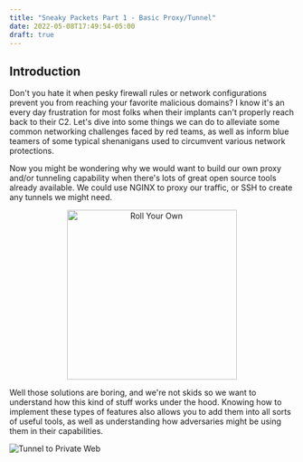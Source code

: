 ```yaml
---
title: "Sneaky Packets Part 1 - Basic Proxy/Tunnel"
date: 2022-05-08T17:49:54-05:00
draft: true
---
```


## Introduction

Don't you hate it when pesky firewall rules or network configurations prevent you from reaching your favorite malicious domains? I know it's an every day frustration for most folks when their implants can't properly reach back to their C2. Let's dive into some things we can do to alleviate some common networking challenges faced by red teams, as well as inform blue teamers of some typical shenanigans used to circumvent various network protections.  

Now you might be wondering why we would want to build our own proxy and/or tunneling capability when there's lots of great open source tools already available. We could use NGINX to proxy our traffic, or SSH to create any tunnels we might need. 

<div style="text-align:center;">
    <img alt="Roll Your Own" src="/images/rollurown.PNG" height=300 />
</div>

Well those solutions are boring, and we're not skids so we want to understand how this kind of stuff works under the hood. Knowing how to implement these types of features also allows you to add them into all sorts of useful tools, as well as understanding how adversaries might be using them in their capabilities.

![Tunnel to Private Web](/images/tunnel-to-priv-web.gif)